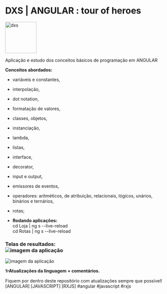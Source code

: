 # DXS | ANGULAR : tour of heroes
<img src="https://dataxstudios.com.br/assets/images/logo_DXS_400_190.png" alt="dxs" width="100"/> 

Aplicação e estudo dos conceitos básicos de programação em ANGULAR

**Conceitos abordados:**  
- variáveis e constantes,
- interpolação,
- dot notation,
- formatação de valores,  
- classes, objetos,
- instanciação,
- lambda,
- listas,
- interface,
- decorator,
- input e output,
- emissores de eventos,  
- operadores: aritméticos, de atribuição, relacionais, lógicos, unários, binários e ternários,
- rotas;

- **Rodando aplicações:**  
cd Loja | ng s --live-reload  
cd Rotas | ng s --live-reload  
### Telas de resultados:<br>![imagem da aplicação](https://dataxstudios.com.br/assets/images/github/angular_tour_of_heroes_1.PNG)  
![imagem da aplicação](https://dataxstudios.com.br/assets/images/github/angular_tour_of_heroes_2.PNG)


**✨Atualizações da linguagem + comentários.**  

Fiquem por dentro deste repositório com atualizações sempre que possível!  
[ANGULAR] [JAVASCRIPT] [RXJS] #angular #javascript #rxjs
